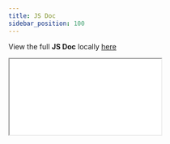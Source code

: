 ```yaml
---
title: JS Doc
sidebar_position: 100
---
```


View the full **JS Doc** locally <a href="/reference/jsdoc/index.html" target="_blank">here</a>

<iframe
width={"100%"}
height={700}
src="/reference/jsdoc/index.html"
/>